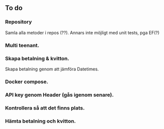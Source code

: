 ## To do

### Repository
Samla alla metoder i repos (??). Annars inte möjligt med unit tests, pga EF(?)

### Multi teenant.

### Skapa betalning & kvitton.
Skapa betalning genom att jämföra Datetimes.

### Docker compose.

### API key genom Header (gås igenom senare).

### Kontrollera så att det finns plats.

### Hämta betalning och kvitton. 
